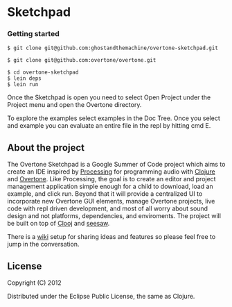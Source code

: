 # Sketchpad

### Getting started

	$ git clone git@github.com:ghostandthemachine/overtone-sketchpad.git

	$ git clone git@github.com:overtone/overtone.git

	$ cd overtone-sketchpad
	$ lein deps
	$ lein run

Once the Sketchpad is open you need to select Open Project under the Project menu and open the Overtone directory.

To explore the examples select examples in the Doc Tree. Once you select and example you can evaluate an entire file in the repl by hitting cmd E. 

## About the project

The Overtone Sketchpad is a Google Summer of Code project which aims to create an IDE inspired by [Processing](processing.org) for programming audio with [Clojure](clojure.org) and [Overtone](http://overtone.github.com/). Like Processing, the goal is to create an editor and project management application simple enough for a child to download, load an example, and click run. Beyond that it will provide a centralized UI to incorporate new Overtone GUI elements, manage Overtone projects, live code with repl driven development, and most of all worry about sound design and not platforms, dependencies, and enviroments. The project will be built on top of [Clooj](https://github.com/arthuredelstein/clooj) and [seesaw](https://github.com/daveray/seesaw). 

There is a [wiki](https://github.com/ghostandthemachine/overtone-sketchpad/wiki/Overtone-Sketchpad-Features-and-Design-Wiki) setup for sharing ideas and features so please feel free to jump in the conversation. 


## License

Copyright (C) 2012 

Distributed under the Eclipse Public License, the same as Clojure.
